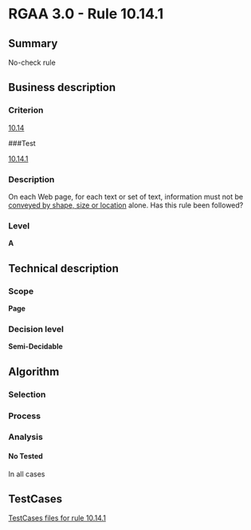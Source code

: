 # RGAA 3.0 -  Rule 10.14.1

## Summary

No-check rule

## Business description

### Criterion

[10.14](http://asqatasun.github.io/RGAA--3.0--EN/RGAA3.0_Criteria_English_version_v1.html#crit-10-14)

###Test

[10.14.1](http://asqatasun.github.io/RGAA--3.0--EN/RGAA3.0_Criteria_English_version_v1.html#test-10-14-1)

### Description
On each Web page, for
    each text or set of text, information must not be
    <a href="http://asqatasun.github.io/RGAA--3.0--EN/RGAA3.0_Glossary_English_version_v1.html#mInfoShape">conveyed by shape, size or location</a> alone. Has this rule
    been followed? 


### Level

**A**

## Technical description

### Scope

**Page**

### Decision level

**Semi-Decidable**

## Algorithm

### Selection

### Process

### Analysis

#### No Tested 

In all cases




##  TestCases 

[TestCases files for rule 10.14.1](https://github.com/Asqatasun/Asqatasun/tree/master/rules/rules-rgaa3.0/src/test/resources/testcases/rgaa30/Rgaa30Rule101401/) 


